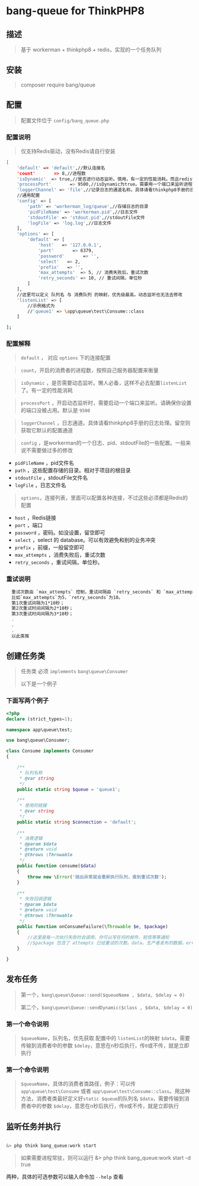 # bang-queue for ThinkPHP8

## 描述

> 基于 workerman + thinkphp8 + redis，实现的一个任务队列

## 安装

> composer require bang/queue

## 配置

> 配置文件位于 `config/bang_queue.php`

### 配置说明
> 仅支持Redis驱动，没有Redis请自行安装

```bash
[
    'default' => 'default',//默认连接名
    'count'       => 8,//进程数
    'isDynamic'  => true,//是否进行动态监听。慎用，有一定的性能消耗。而且redis请做好持久化
    'processPort'       => 9500,//isDynamic为true。需要用一个端口来监听进程
    'loggerChannel' => 'file',//记录日志的通道名称。具体请看thinkphp8手册的日志处理
    //通用配置
    'config' => [
        'path' => 'workerman_log/queue',//存储日志的目录
        'pidFileName' => 'workerman.pid',//日志文件
        'stdoutFile' => 'stdout.pid',//stdoutFile文件
        'logFile' => 'log.log',//日志文件
    ],
    'options' => [
        'default' => [
            'host'   => '127.0.0.1',
            'port'       => 6379,
            'password'       => '',
            'select'   => 2,
            'prefix'   => '',
            'max_attempts'  => 5, // 消费失败后，重试次数
            'retry_seconds' => 10, // 重试间隔，单位秒
        ]
    ],
    //这里可以定义 队列名 与 消费队列 的映射，优先级最高，动态监听也无法去修改
    'listenList' => [
        //示例格式为
        //'queue1' => \app\queue\test\Consume::class
    ]

];
```

### 配置解释
> `default` ， 对应 `options` 下的连接配置

> `count`，开启的消费者的进程数，按照自己服务器配置来衡量

> `isDynamic` ，是否需要动态监听。懒人必备，这样不必去配置`listenList`了。有一定的性能消耗

> `processPort` ，开启动态监听时，需要启动一个端口来监听。请确保你设置的端口没被占用。默认是 `9500`

> `loggerChannel` ，日志通道。具体请看thinkphp8手册的日志处理。留空则获取它默认的配置通道

> `config` ，是workerman的一个日志、pid、stdoutFile的一些配置。一般来说不需要做过多的修改
* `pidFileName` ，pid文件名
* `path` ，这些配置存储的目录。相对于项目的根目录
* `stdoutFile` ，stdoutFile文件名
* `logFile` ，日志文件名

> `options`，连接列表，里面可以配置各种连接，不过这些必须都是Redis的配置
* `host` ，Redis链接
* `port` ，端口
* `password` ，密码。如没设置，留空即可
* `select` ，select 的 database。可以有效避免和别的业务冲突
* `prefix` ，前缀，一般留空即可
* `max_attempts` ，消费失败后，重试次数
* `retry_seconds` ，重试间隔，单位秒。


### 重试说明
```bash
  重试次数由 `max_attempts` 控制，重试间隔由 `retry_seconds` 和 `max_attempts` 共同控制。
  比如`max_attempts`为5，`retry_seconds`为10。
  第1次重试间隔为1*10秒；
  第2次重试时间间隔为2*10秒；
  第3次重试时间间隔为3*10秒；
  .
  .
  .
  以此类推
```


## 创建任务类
> 任务类 必须 `implements` `bang\queue\Consumer`
> 
> 以下是一个例子


### 下面写两个例子

```php
<?php
declare (strict_types=1);

namespace app\queue\test;

use bang\queue\Consumer;

class Consume implements Consumer
{

    /**
     * 队列名称
     * @var string
     */
    public static string $queue = 'queue1';

    /**
     * 使用的链接
     * @var string
     */
    public static string $connection = 'default';

    /**
     * 消费逻辑
     * @param $data
     * @return void
     * @throws \Throwable
     */
    public function consume($data)
    {
        throw new \Error('抛出异常就会重新执行队列，直到重试次数');
    }
    
    /**
     * 失败回调逻辑
     * @param $data
     * @return void
     * @throws \Throwable
     */
    public function onConsumeFailure(\Throwable $e, $package)
    {
        //这里是每一次执行失败时会调用，你可以写任何的邮件、短信等等通知
        //$package 包含了 attempts 已经重试的次数。data，生产者发布的数据。error，是错误信息。
    }

}

```



## 发布任务
> 第一个，`bang\queue\Queue::send($queueName , $data, $delay = 0)`
> 
> 第二个，`bang\queue\Queue::sendDynamic($class , $data, $delay = 0)`

### 第一个命令说明
> `$queueName`，队列名，优先获取 配置中的 `listenList`的映射
> `$data`，需要传输到消费者中的参数
> `$delay`，意思在n秒后执行，传`0`或不传，就是立即执行

### 第一个命令说明
> `$queueName`，具体的消费者类路径，例子：可以传 `app\queue\test\Consume` 或者 `app\queue\test\Consume::class`。用这种方法，消费者类最好定义好`static $queue`的队列名
> `$data`，需要传输到消费者中的参数
> `$delay`，意思在n秒后执行，传`0`或不传，就是立即执行


## 监听任务并执行

```bash

&> php think bang_queue:work start
```

> 如果需要进程常驻，则可以运行
 &> php think bang_queue:work start -d true

两种，具体的可选参数可以输入命令加 `--help` 查看
